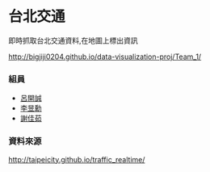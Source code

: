 # 台北交通
即時抓取台北交通資料,在地圖上標出資訊

http://bigjiji0204.github.io/data-visualization-proj/Team_1/
### 組員
* [呂開誠]
* [李昱勳]
* [謝佳茹]

### 資料來源
http://taipeicity.github.io/traffic_realtime/




[呂開誠]: <https://github.com/bigjiji0204>
[李昱勳]: <https://github.com/andylee830914>
[謝佳茹]: <https://www.facebook.com/profile.php?id=100000226174863>